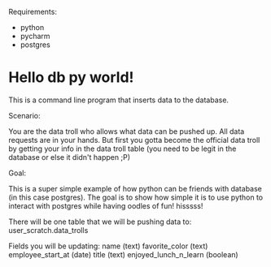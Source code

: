 Requirements:

- python
- pycharm
- postgres


# Hello db py world!

This is a command line program that inserts data to the database.

Scenario:

You are the data troll who allows what data can be pushed up.
All data requests are in your hands. But first you gotta become
the official data troll by getting your info in the data troll table (you need to be legit in the database or else it didn't happen ;P)

Goal:

This is a super simple example of how python can be friends with database (in this case postgres). The goal is to
show how simple it is to use python to interact with postgres while having oodles of fun! hisssss!

There will be one table that we will be pushing data to: user_scratch.data_trolls

Fields you will be updating:
name (text)
favorite_color (text)
employee_start_at (date)
title (text)
enjoyed_lunch_n_learn (boolean)

